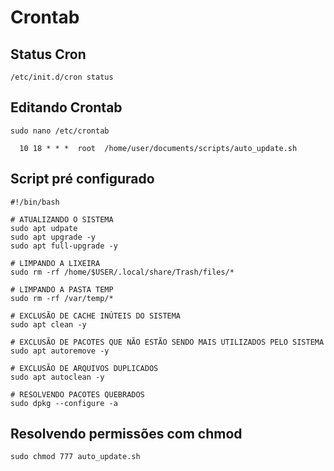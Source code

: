 <h1>Crontab</h1>

<h2>Status Cron</h2>

```shell
/etc/init.d/cron status

```

<h2>Editando Crontab</h2>

```shell
sudo nano /etc/crontab

```

```shell
  10 18 * * *  root  /home/user/documents/scripts/auto_update.sh
```

<h2>Script pré configurado</h2>

```shell
#!/bin/bash

# ATUALIZANDO O SISTEMA
sudo apt udpate
sudo apt upgrade -y
sudo apt full-upgrade -y

# LIMPANDO A LIXEIRA
sudo rm -rf /home/$USER/.local/share/Trash/files/*

# LIMPANDO A PASTA TEMP
sudo rm -rf /var/temp/*

# EXCLUSÃO DE CACHE INÚTEIS DO SISTEMA
sudo apt clean -y

# EXCLUSÃO DE PACOTES QUE NÃO ESTÃO SENDO MAIS UTILIZADOS PELO SISTEMA
sudo apt autoremove -y

# EXCLUSÃO DE ARQUIVOS DUPLICADOS
sudo apt autoclean -y

# RESOLVENDO PACOTES QUEBRADOS
sudo dpkg --configure -a

```

<h2>Resolvendo permissões com chmod</h2>

```shell
sudo chmod 777 auto_update.sh

```
